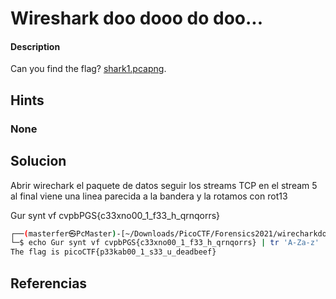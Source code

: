 # Wireshark doo dooo do doo...

#### Description
Can you find the flag? [shark1.pcapng](https://mercury.picoctf.net/static/81c7862241faf4a48bd64a858392c92b/shark1.pcapng).

## Hints
### None

## Solucion
Abrir wirechark el paquete de datos
seguir los streams TCP
en el stream 5 al final viene una linea parecida a la bandera
y la rotamos con rot13

Gur synt vf cvpbPGS{c33xno00_1_f33_h_qrnqorrs}

```bash
┌──(masterfer㉿PcMaster)-[~/Downloads/PicoCTF/Forensics2021/wirecharkdoodoodoo]
└─$ echo Gur synt vf cvpbPGS{c33xno00_1_f33_h_qrnqorrs} | tr 'A-Za-z' 'N-ZA-Mn-za-m'
The flag is picoCTF{p33kab00_1_s33_u_deadbeef}

```


## Referencias
